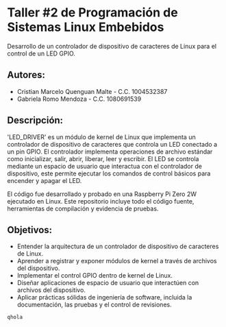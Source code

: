 # Taller #2 de Programación de Sistemas Linux Embebidos

Desarrollo de un controlador de dispositivo de caracteres de Linux para el control de un LED GPIO.

## Autores:
- Cristian Marcelo Quenguan Malte - C.C. 1004532387
- Gabriela Romo Mendoza - C.C. 1080691539

## Descripción:
'LED_DRIVER' es un módulo de kernel de Linux que implementa un controlador de dispositivo de caracteres que controla un LED conectado a un pin GPIO. El controlador implementa operaciones de archivo estándar como inicializar, salir, abrir, liberar, leer y escribir. El LED se controla mediante un espacio de usuario que interactua con el controlador de dispositivo, este permite ejecutar los comandos de control básicos para encender y apagar el LED.

El código fue desarrollado y probado en una Raspberry Pi Zero 2W ejecutado en Linux. Este repositorio incluye todo el código fuente, herramientas de compilación y evidencia de pruebas. 

## Objetivos:
- Entender la arquitectura de un controlador de dispositivo de caracteres de Linux.
- Aprender a registrar y exponer módulos de kernel a través de archivos del dispositivo.
- Implementar el control GPIO dentro de kernel de Linux.
- Diseñar aplicaciones de espacio de usuario que interactúen con archivos del dispositivo.
- Aplicar prácticas sólidas de ingeniería de software, incluida la documentación, las pruebas y el control de revisiones.

`qhola`

